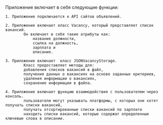 Приложение включает в себя следующие функции:

    1. Приложение подключается к API сайтов объявлений.

    2. Приложение включает класс Vacancy, который представляет список вакансий. 
            Он включает в себя такие атрибуты как:
                название должности, 
                ссылка на должность, 
                зарплата и 
                описание.

    3. Приложение включает  класс JSONVacancyStorage.
            Класс предоставляет методы для: 
            добавления списков вакансий в файл, 
            получения данных о вакансиях на основе заданных критериев,
            удаления информации о вакансиях,
            сохранение информации в файла.

    4. Приложение включает функцию взаимодействия с пользователем через консоль.
            пользователи могут указывать платформы, с которых они хотят получать списки вакансий,
            получать отсортированные списки вакансий по зарплате
            находить списки вакансий, которые содержат определенные ключевые слова в описании.